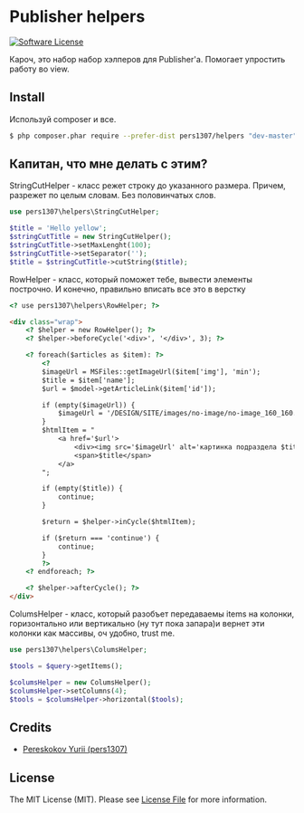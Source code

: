 # Publisher helpers

[![Software License](https://img.shields.io/badge/license-MIT-brightgreen.svg?style=flat-square)](LICENSE.md)

Кароч, это набор набор хэлперов для Publisher'а.
Помогает упростить работу во view.

## Install

Используй composer и все.

``` bash
$ php composer.phar require --prefer-dist pers1307/helpers "dev-master"
```

## Капитан, что мне делать с этим?

StringCutHelper - класс режет строку до указанного размера.
Причем, разрежет по целым словам. Без половинчатых слов.

``` php
use pers1307\helpers\StringCutHelper;

$title = 'Hello yellow';
$stringCutTitle = new StringCutHelper();
$stringCutTitle->setMaxLenght(100);
$stringCutTitle->setSeparator('');
$title = $stringCutTitle->cutString($title);
```

RowHelper - класс, который поможет тебе, вывести элементы построчно.
И конечно, правильно вписать все это в верстку

``` html
<? use pers1307\helpers\RowHelper; ?>

<div class="wrap">
    <? $helper = new RowHelper(); ?>
    <? $helper->beforeCycle('<div>', '</div>', 3); ?>

    <? foreach($articles as $item): ?>
        <?
        $imageUrl = MSFiles::getImageUrl($item['img'], 'min');
        $title = $item['name'];
        $url = $model->getArticleLink($item['id']);

        if (empty($imageUrl)) {
            $imageUrl = '/DESIGN/SITE/images/no-image/no-image_160_160.png';
        }
        $htmlItem = "
            <a href='$url'>
                <div><img src='$imageUrl' alt='картинка подраздела $title'/></div>
                <span>$title</span>
            </a>
        ";

        if (empty($title)) {
            continue;
        }

        $return = $helper->inCycle($htmlItem);

        if ($return === 'continue') {
            continue;
        }
        ?>
    <? endforeach; ?>

    <? $helper->afterCycle(); ?>
</div>
```

ColumsHelper - класс, который разобъет передаваемы items на колонки,
горизонтально или вертикально (ну тут пока запара)и вернет эти колонки как массивы,
оч удобно, trust me.

``` php
use pers1307\helpers\ColumsHelper;

$tools = $query->getItems();

$columsHelper = new ColumsHelper();
$columsHelper->setColumns(4);
$tools = $columsHelper->horizontal($tools);
```

## Credits

- [Pereskokov Yurii (pers1307)](https://github.com/pers1307)

## License

The MIT License (MIT). Please see [License File](LICENSE.md) for more information.
